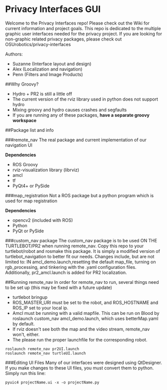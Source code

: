 Privacy Interfaces GUI
==================

Welcome to the Privacy Interfaces repo!  Please check out the Wiki for current information and project goals. 
This repo is dedicated to the multiple graphic user interfaces needed for the privacy project. If you are looking for non-graphic related privacy packages, please check out OSUrobotics/privacy-interfaces

Authors: 
* Suzanne (Interface layout and design)
* Alex (Localization and navigation)
* Penn (Filters and Image Products)

##Why Groovy?
* Hydro + PR2 is still a little off
* The current version of the rviz library used in python does not support hydro
* Mixing groovy and hydro causes crashes and segfaults
* If you are running any of these packages, **have a separate groovy workspace**

##Package list and info

###remote_nav 
The real package and current implementation of our navigation UI

**Dependencies**
* ROS Groovy
* rviz-visualization library (librviz)
* amcl
* tf
* PyQt4+ or PySide

###map_registration 
Not a ROS package but a python program which is used for map registration

**Dependencies**
* opencv2 (included with ROS)
* Python
* PyQt or PySide

###custom_nav package
The custom_nav package is to be used ON THE TURTLEBOT/PR2 when running remote_nav. Copy this repo to your turtlebot/robot and rosmake this package. It is simply a modified version of turtlebot_navigation to better fit our needs. Changes include, but are not limited to: IN amcl_demo.launch,resetting the default map_file, turning on rgb_processing,
and tinkering with the .yaml configuration files. Additionally, pr2_amcl.launch is added for PR2 localization.

##Running remote_nav
In order for remote_nav to run, several things need to be set up (this may be fixed with a future update)
* turtlebot bringup
* ROS_MASTER_URI must be set to the robot, and ROS_HOSTNAME and ROS_IP set to your local ip.
* Amcl must be running with a valid mapfile. This can be run on Blood by roslaunch custom_nav amcl_demo.launch, which uses betterMap.yaml by default.
* If rviz doesn't see both the map and the video stream, remote_nav won't, either.
* The please run the proper launchfile for the corresponding robot. 
```
roslaunch remote_nav pr2UI.launch
roslaunch remote_nav turtleUI.launch
```
###Editing UI Files
Many of our interfaces were designed using QtDesigner. If you make changes to these UI files, you must convert them to python.
Simply run this line:
```
pyuic4 projectName.ui -x -o projectName.py
```
